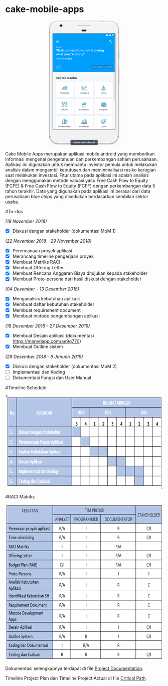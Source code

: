 # cake-mobile-apps


<p align="center">
  <img width="230" height="400" src="https://github.com/SMTI-08/cake-mobile-apps/blob/master/Test%20Image%201.png">
</p>



Cake Mobile Apps merupakan aplikasi mobile android yang memberikan informasi mengenai pengetahuan dan perkembangan saham perusahaan. Aplikasi ini digunakan untuk membantu investor pemula untuk melakukan analisis dalam mengambil keputusan dan meminimalisasi resiko kerugian saat melakukan investasi. Fitur utama pada aplikasi ini adalah analisis dengan menggunakan metode valuasi yaitu Free Cash Flow to Equity (FCFE) & Free Cash Flow to Equity (FCFF) dengan perkembangan data 5 tahun terakhir. Data yang digunakan pada aplikasi ini berasal dari data perusahaan blue chips yang disediakan berdasarkan sembilan sektor usaha. 



#To-dos

*(19 November 2018)*
- [x] Diskusi dengan stakeholder (dokumentasi MoM 1)

*(22 November 2018 - 29 November 2018)*
- [x] Perencanaan proyek aplikasi
- [x] Merancang timeline pengerjaan proyek
- [x] Membuat Matriks RACI
- [x] Membuat Offering Letter
- [x] Membuat Rencana Anggaran Biaya ditujukan kepada stakeholder
- [x] Membuat Proto-persona dari hasil diskusi dengan stakeholder 

*(04 Desember - 13 Desember 2018)*
- [x] Menganalisis kebutuhan aplikasi
- [x] Membuat daftar kebutuhan stakeholder
- [x] Membuat requirement document
- [x] Membuat metode pengembangan aplikasi

*(18 Desember 2018 - 27 Desember 2019)*
- [x] Membuat Desain aplikasi (dokumentasi https://marvelapp.com/ae9g770)
- [x] Membuat Outline sistem

*(28 Desember 2018 - 9 Januari 2019)*
- [x] Diskusi dengan stakeholder (dokumentasi MoM 2)
- [ ] Implementasi dan Koding
- [ ] Dokumentasi Fungsi dan User Manual

#Timeline Schedule

<p align="center">
  <img width="500" height="300" src="https://github.com/SMTI-08/cake-mobile-apps/blob/master/Timeline%20Schedule.png">
</p>

#RACI Matriks

<p align="center">
  <img width="600" height="500" src="https://github.com/SMTI-08/cake-mobile-apps/blob/master/Raci%20Matriks.png">
</p>

Dokumentasi selengkapnya terdapat di file [Project Documentation](https://github.com/SMTI-08/cake-mobile-apps/blob/master/Project%20Documentation.pdf).

Timeline Project Plan dan Timeline Project Actual di file [Critical Path](https://github.com/SMTI-08/cake-mobile-apps/blob/master/Critical%20path.xlsx).

